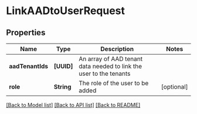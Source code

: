 # LinkAADtoUserRequest

## Properties
Name | Type | Description | Notes
------------ | ------------- | ------------- | -------------
**aadTenantIds** | **[UUID]** | An array of AAD tenant data needed to link the user to the tenants | 
**role** | **String** | The role of the user to be added | [optional] 

[[Back to Model list]](../README.md#documentation-for-models) [[Back to API list]](../README.md#documentation-for-api-endpoints) [[Back to README]](../README.md)


